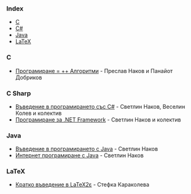 ### Index

* [C](#c)
* [C#](#c-sharp)
* [Java](#java)
* [LaTeX](#latex)


### C

* [Програмиране = ++ Алгоритми](http://www.programirane.org/2013/02/free-download-algo-book-nakov-dobrikov/) - Преслав Наков и Панайот Добриков


### C Sharp

* [Въведение в програмирането със С#](http://www.introprogramming.info/wp-content/uploads/2011/07/Intro-CSharp-Book-1.00.pdf) -  Светлин Наков, Веселин Колев и колектив
* [Програмиране за .NET Framework](http://www.devbg.org/dotnetbook/) - Светлин Наков и колектив


### Java

* [Въведение в програмирането с Java](http://www.introprogramming.info/intro-java-book/read-online/) - Светлин Наков 
* [Интернет програмиране с Java](http://www.nakov.com/books/inetjava/index.html) - Светлин Наков


### LaTeX

* [Кратко въведение в LaTeX2ε](http://www.ctan.org/tex-archive/info/lshort/bulgarian) - Стефка Караколева

